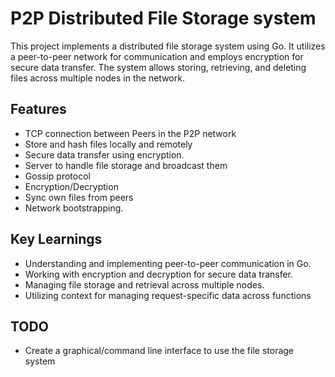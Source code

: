 
# P2P Distributed File Storage system
This project implements a distributed file storage system using Go. It utilizes a peer-to-peer network for communication and employs encryption for secure data transfer. The system allows storing, retrieving, and deleting files across multiple nodes in the network.
## Features
- TCP connection between Peers in the P2P network
- Store and hash files locally and remotely
- Secure data transfer using encryption.
- Server to handle file storage and broadcast them
- Gossip protocol
- Encryption/Decryption
- Sync own files from peers
- Network bootstrapping.
## Key Learnings
- Understanding and implementing peer-to-peer communication in Go.
- Working with encryption and decryption for secure data transfer.
- Managing file storage and retrieval across multiple nodes.
- Utilizing context for managing request-specific data across functions
## TODO

- Create a graphical/command line interface to use the file storage system
